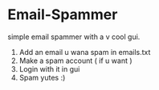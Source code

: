 # Email-Spammer
simple email spammer with a v cool gui. 

1. Add an email u wana spam in emails.txt 
2. Make a spam account ( if u want )
3. Login with it in gui
4. Spam yutes :)
